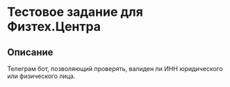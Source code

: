 # Тестовое задание для Физтех.Центра

## Описание
Телеграм бот, позволяющий проверять, валиден ли ИНН юридического или физического лица.
